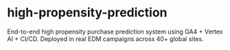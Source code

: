 # high-propensity-prediction
End-to-end high propensity purchase prediction system using GA4 + Vertex AI + CI/CD. Deployed in real EDM campaigns across 40+ global sites.
